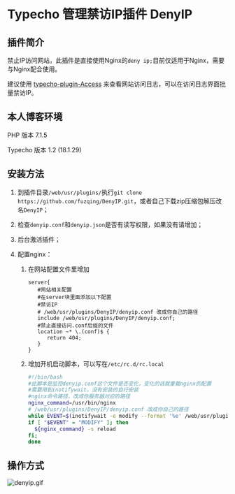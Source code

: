 # Typecho 管理禁访IP插件 DenyIP

## 插件简介

禁止IP访问网站，此插件是直接使用Nginx的`deny ip;`目前仅适用于Nginx，需要与Nginx配合使用。

建议使用 [typecho-plugin-Access](https://github.com/kokororin/typecho-plugin-Access) 来查看网站访问日志，可以在访问日志界面批量禁访IP。

## 本人博客环境

PHP 版本 7.1.5

Typecho 版本 1.2 (18.1.29)

## 安装方法

1. 到插件目录`/web/usr/plugins/`执行`git clone https://github.com/fuzqing/DenyIP.git`，或者自己下载zip压缩包解压改名`DenyIP`；

2. 检查`denyip.conf`和`denyip.json`是否有读写权限，如果没有请增加；

3. 后台激活插件；

4. 配置nginx：

   1. 在网站配置文件里增加

      ````nginx
      server{
         #网站相关配置
         #在server块里面添加以下配置
         #禁访IP
         # /web/usr/plugins/DenyIP/denyip.conf 改成你自己的路径
         include /web/usr/plugins/DenyIP/denyip.conf;
         #禁止直接访问.conf后缀的文件
         location ~* \.(conf)$ {  
            return 404;
         }
      }
      ````

   2. 增加开机启动脚本，可以写在`/etc/rc.d/rc.local`

      ````bash
      #!/bin/bash
      #此脚本是监控denyip.conf这个文件是否变化，变化的话就重载nginx的配置
      #需要用到inotifywait，没有安装的自行安装
      #nginx命令路径，改成你服务器对应的路径
      nginx_command=/usr/bin/nginx
      # /web/usr/plugins/DenyIP/denyip.conf 改成你自己的路径
      while EVENT=$(inotifywait -e modify --format '%e' /web/usr/plugins/DenyIP/denyip.conf);do
      if [ "$EVENT" = "MODIFY" ]; then
      	${nginx_command} -s reload
      fi;
      done
      ````

## 操作方式

![denyip.gif](https://huangweitong.com/usr/uploads/2019/01/3146303440.gif)
